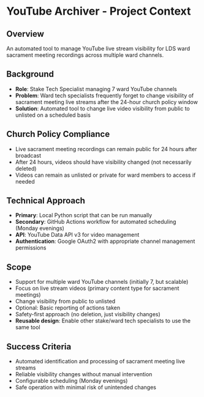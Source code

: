 # YouTube Archiver - Project Context

## Overview
An automated tool to manage YouTube live stream visibility for LDS ward sacrament meeting recordings across multiple ward channels.

## Background
- **Role**: Stake Tech Specialist managing 7 ward YouTube channels
- **Problem**: Ward tech specialists frequently forget to change visibility of sacrament meeting live streams after the 24-hour church policy window
- **Solution**: Automated tool to change live video visibility from public to unlisted on a scheduled basis

## Church Policy Compliance
- Live sacrament meeting recordings can remain public for 24 hours after broadcast
- After 24 hours, videos should have visibility changed (not necessarily deleted)
- Videos can remain as unlisted or private for ward members to access if needed

## Technical Approach
- **Primary**: Local Python script that can be run manually
- **Secondary**: GitHub Actions workflow for automated scheduling (Monday evenings)
- **API**: YouTube Data API v3 for video management
- **Authentication**: Google OAuth2 with appropriate channel management permissions

## Scope
- Support for multiple ward YouTube channels (initially 7, but scalable)
- Focus on live stream videos (primary content type for sacrament meetings)
- Change visibility from public to unlisted
- Optional: Basic reporting of actions taken
- Safety-first approach (no deletion, just visibility changes)
- **Reusable design**: Enable other stake/ward tech specialists to use the same tool

## Success Criteria
- Automated identification and processing of sacrament meeting live streams
- Reliable visibility changes without manual intervention
- Configurable scheduling (Monday evenings)
- Safe operation with minimal risk of unintended changes
